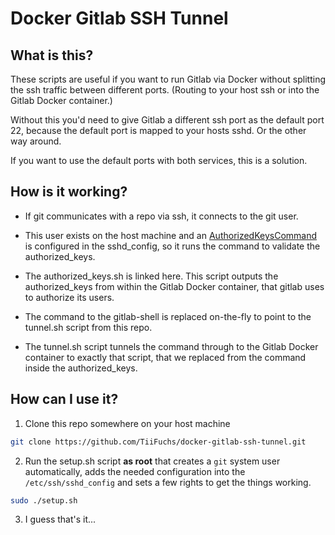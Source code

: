 # Docker Gitlab SSH Tunnel

## What is this?
These scripts are useful if you want to run Gitlab via Docker without splitting the ssh traffic between different ports. (Routing to your host ssh or into the Gitlab Docker container.)

Without this you'd need to give Gitlab a different ssh port as the default port 22, because the default port is mapped to your hosts sshd. Or the other way around.

If you want to use the default ports with both services, this is a solution.

## How is it working?

- If git communicates with a repo via ssh, it connects to the git user.

- This user exists on the host machine and an [AuthorizedKeysCommand](https://man.openbsd.org/sshd_config#AuthorizedKeysCommand) is configured in the sshd_config, so it runs the command to validate the authorized_keys.

- The authorized_keys.sh is linked here. This script outputs the authorized_keys from within the Gitlab Docker container, that gitlab uses to authorize its users.

- The command to the gitlab-shell is replaced on-the-fly to point to the tunnel.sh script from this repo.

- The tunnel.sh script tunnels the command through to the Gitlab Docker container to exactly that script, that we replaced from the command inside the authorized_keys.

## How can I use it?

1. Clone this repo somewhere on your host machine

```bash
git clone https://github.com/TiiFuchs/docker-gitlab-ssh-tunnel.git
```

2. Run the setup.sh script **as root** that creates a `git` system user automatically, adds the needed configuration into the `/etc/ssh/sshd_config` and sets a few rights to get the things working.

```bash
sudo ./setup.sh
```

3. I guess that's it...
